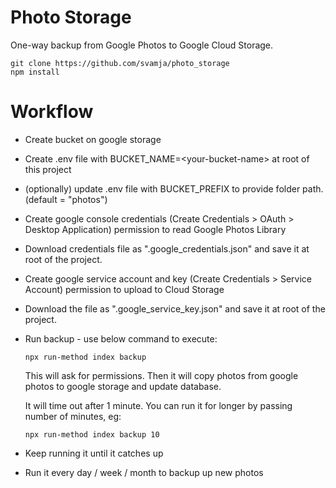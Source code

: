 # Photo Storage

One-way backup from Google Photos to Google Cloud Storage.

    git clone https://github.com/svamja/photo_storage
    npm install

# Workflow

* Create bucket on google storage
* Create .env file with BUCKET_NAME=&lt;your-bucket-name&gt; at root of this project
* (optionally) update .env file with BUCKET_PREFIX to provide folder path. (default = "photos")
* Create google console credentials (Create Credentials > OAuth > Desktop Application)
    permission to read Google Photos Library
* Download credentials file as ".google_credentials.json" and save it at root of the project.
* Create google service account and key (Create Credentials > Service Account)
    permission to upload to Cloud Storage
* Download the file as ".google_service_key.json" and save it at root of the project.
* Run backup - use below command to execute:

    `npx run-method index backup`

  This will ask for permissions.
  Then it will copy photos from google photos to google storage
    and update database.

  It will time out after 1 minute. You can run it for longer by passing number
  of minutes, eg:

    `npx run-method index backup 10`

* Keep running it until it catches up
* Run it every day / week / month to backup up new photos



